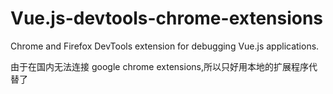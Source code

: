 # Vue.js-devtools-chrome-extensions

Chrome and Firefox DevTools extension for debugging Vue.js applications.

由于在国内无法连接 google chrome extensions,所以只好用本地的扩展程序代替了

